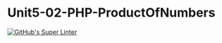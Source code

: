 # Unit5-02-PHP-ProductOfNumbers
[![GitHub's Super Linter](https://github.com/ICS20-Programming-BenT/Unit5-02-PHP-ProductOfNumbers/workflows/GitHub's%20Super%20Linter/badge.svg)](https://github.com/ICS20-Programming-BenT/Unit5-02-PHP-ProductOfNumbers/actions)